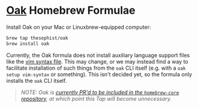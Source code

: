 # [Oak](https://oaklang.org/) Homebrew Formulae

Install Oak on your Mac or Linuxbrew-equipped computer:

```sh
brew tap thesephist/oak
brew install oak
```

Currently, the Oak formula does not install auxiliary language support files like the [vim syntax file](https://github.com/thesephist/oak/blob/main/tools/oak.vim). This may change, or we may instead find a way to facilitate installation of such things from the `oak` CLI itself (e.g. with a `oak setup vim-syntax` or something). This isn't decided yet, so the formula only installs the `oak` CLI itself.

>_NOTE: Oak is [currently PR'd to be included in the `homebrew-core` repository](https://github.com/Homebrew/homebrew-core/pull/103216), at which point this Tap will become unnecessary._

